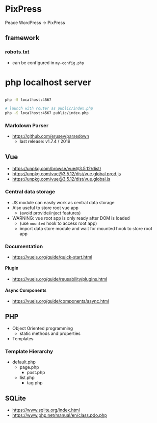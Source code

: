 # PixPress

Peace WordPress -> PixPress

## framework

### robots.txt

* can be configured in `my-config.php`

# php localhost server

```bash

php -S localhost:4567

# launch with router as public/index.php
php -S localhost:4567 public/index.php

```

### Markdown Parser

* https://github.com/erusev/parsedown
  * last release: v1.7.4 / 2019

## Vue

* https://unpkg.com/browse/vue@3.5.12/dist/
* https://unpkg.com/vue@3.5.12/dist/vue.global.prod.js
* https://unpkg.com/vue@3.5.12/dist/vue.global.js


### Central data storage

* JS module can easily work as central data storage
* Also useful to store root vue app
  * (avoid provide/inject features)
* WARNING: vue root app is only ready after DOM is loaded
  * (use `mounted` hook to access root app)
  * import data store module and wait for mounted hook to store root app
  
### Documentation

* https://vuejs.org/guide/quick-start.html

#### Plugin

* https://vuejs.org/guide/reusability/plugins.html

#### Async Components

* https://vuejs.org/guide/components/async.html

## PHP

* Object Oriented programming
  * static methods and properties
* Templates

### Template Hierarchy

* default.php
  * page.php
    * post.php
  * list.php
    * tag.php

## SQLite

* https://www.sqlite.org/index.html
* https://www.php.net/manual/en/class.pdo.php

